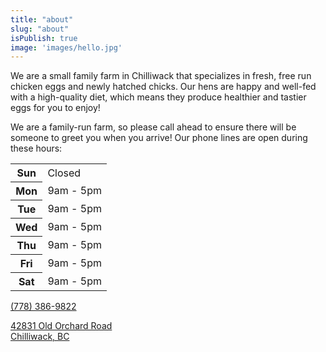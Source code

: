 ```yaml
---
title: "about"
slug: "about"
isPublish: true
image: 'images/hello.jpg'
---
```


<p class="lead mb-4">
We are a small family farm in Chilliwack that specializes in fresh, free run chicken eggs and newly hatched chicks. Our hens are happy and well-fed with a high-quality diet, which means they produce healthier and tastier eggs for you to enjoy!
</p>

<p class="lead mb-4">
We are a family-run farm, so please call ahead to ensure there will be someone to greet you when you arrive! Our phone lines are open during these hours:
</p>

<table class='lead mb-4'>
  <tr>
    <th>Sun</th>
    <td>Closed</td>
  </tr>
  <tr>
    <th>Mon</th>
    <td>9am - 5pm</td>
  </tr>
  <tr>
    <th>Tue</th>
    <td>9am - 5pm</td>
  </tr>
  <tr>
    <th>Wed</th>
    <td>9am - 5pm</td>
  </tr>
  <tr>
    <th>Thu</th>
    <td>9am - 5pm</td>
  </tr>
  <tr>
    <th>Fri</th>
    <td>9am - 5pm</td>
  </tr>
  <tr>
    <th>Sat</th>
    <td>9am - 5pm</td>
  </tr>
</table>


<p class="lead mb-4">
  <a href="tel:+1-778-386-9822">
    <i class="fas fa-phone-alt mr-2"></i>
    (778) 386-9822
  </a>
</p>

<p class="lead">
  <a href="https://goo.gl/maps/s19UbpHd9cpuCYDe9">
    <i class="fas fa-map-marker-alt mr-2"></i>
    42831 Old Orchard Road<br>
    Chilliwack, BC
  </a>
</p>
